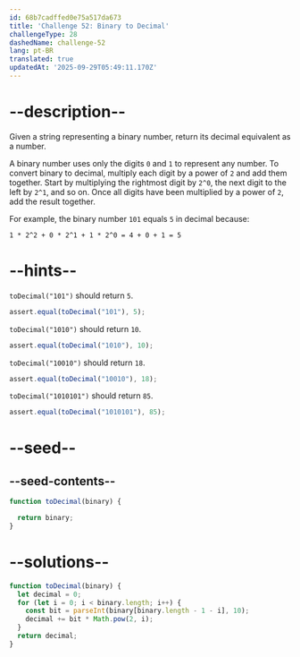```yaml
---
id: 68b7cadffed0e75a517da673
title: 'Challenge 52: Binary to Decimal'
challengeType: 28
dashedName: challenge-52
lang: pt-BR
translated: true
updatedAt: '2025-09-29T05:49:11.170Z'
---
```


# --description--

Given a string representing a binary number, return its decimal equivalent as a number.

A binary number uses only the digits `0` and `1` to represent any number. To convert binary to decimal, multiply each digit by a power of `2` and add them together. Start by multiplying the rightmost digit by `2^0`, the next digit to the left by `2^1`, and so on. Once all digits have been multiplied by a power of `2`, add the result together.

For example, the binary number `101` equals `5` in decimal because:

```mathml
1 * 2^2 + 0 * 2^1 + 1 * 2^0 = 4 + 0 + 1 = 5
```

# --hints--

`toDecimal("101")` should return `5`.

```js
assert.equal(toDecimal("101"), 5);
```

`toDecimal("1010")` should return `10`.

```js
assert.equal(toDecimal("1010"), 10);
```

`toDecimal("10010")` should return `18`.

```js
assert.equal(toDecimal("10010"), 18);
```

`toDecimal("1010101")` should return `85`.

```js
assert.equal(toDecimal("1010101"), 85);
```

# --seed--

## --seed-contents--

```js
function toDecimal(binary) {

  return binary;
}
```

# --solutions--

```js
function toDecimal(binary) {
  let decimal = 0;
  for (let i = 0; i < binary.length; i++) {
    const bit = parseInt(binary[binary.length - 1 - i], 10);
    decimal += bit * Math.pow(2, i);
  }
  return decimal;
}
```
